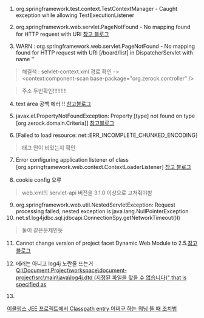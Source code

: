 1. org.springframework.test.context.TestContextManager - Caught exception while allowing TestExecutionListener 

 2. org.springframework.web.servlet.PageNotFound - No mapping found for HTTP request with URI
 [참고 블로그](https://stufeel.tistory.com/8)


3. WARN : org.springframework.web.servlet.PageNotFound - No mapping found for HTTP request with URI [/board/list] in DispatcherServlet with name ''

> 해결책 : selvlet-context.xml 경로 확인
-> 	
	<context:component-scan base-package="org.zerock.controller" />
	
>	주소 두번확인!!!!!!!!!


4. text area 공백 에러 !!
[참고블로그](https://okky.kr/article/292680)




5. javax.el.PropertyNotFoundException: Property [type] not found on type [org.zerock.domain.Criteria]] 
[참고블로그](https://teqoo.tistory.com/)

6.  [Failed to load resource: net::ERR_INCOMPLETE_CHUNKED_ENCODING]

> 태그 안이 비었는지 확인

7. Error configuring application listener of class [org.springframework.web.context.ContextLoaderListener]
[참고 블로그](http://myblog.opendocs.co.kr/archives/1657)

8. cookie config 오류
> web.xml의 servlet-api 버전을 3.1.0 이상으로 고쳐줘야함

9. org.springframework.web.util.NestedServletException: Request processing failed; nested exception is java.lang.NullPointerException
10. net.sf.log4jdbc.sql.jdbcapi.ConnectionSpy.getNetworkTimeout()I)
> 둘이 같은문제인듯 

11. Cannot change version of project facet Dynamic Web Module to 2.5.[참고 블로그](https://lng1982.tistory.com/199)



12. 에러는 아니고 log4j 노란줄 뜨는거
[Q:\Document.Project\workspace\document-project\src\main\java\log4j.dtd (지정된 파일을 찾을 수 없습니다)" that is specified as](https://hermeslog.tistory.com/261)


13.
[이클립스 JEE 프로젝트에서 Classpath entry 어쩌구 하는 워닝 뜰 때 조치법](https://pcandme.tistory.com/50)
<!--stackedit_data:
eyJoaXN0b3J5IjpbLTE1MTIyMjUxMzUsLTE3NDk2NDQ1MywtMz
g2NTQ1MzYzLC02ODU4ODA3MTUsMTM1ODg1MTMzMCwtMTgzOTM4
MjI1MSwtNDU3Mzk3MTQ0LDg1ODkzODgwMywtMTgwNzM2NzAzMC
wtMjAyNDEyNDc3MywtMTA5MDI4NjA3NiwxMDkwNDg0NTM3LC0x
NjQwNTUwODIxLC0yNzg0ODUxNjhdfQ==
-->